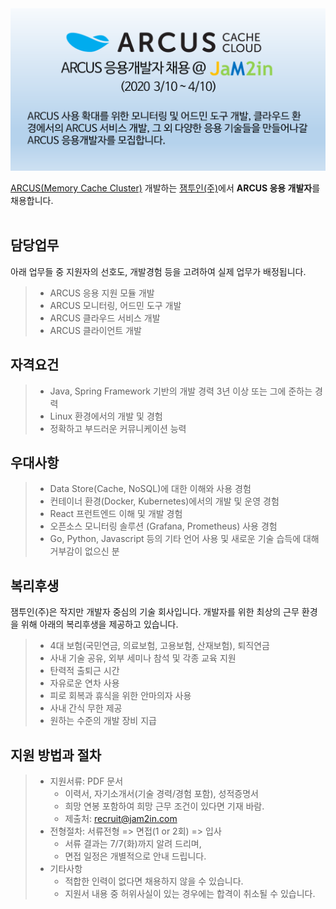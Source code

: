 <!--
### ARCUS 응용 개발자 채용 (2020 6/1 ~ 6/30)
-->

<img src="https://github.com/jam2in/recruit/blob/master/images/jam2in-dev-arcus-apptech-job-image-202004.png">

[ARCUS(Memory Cache Cluster)](http://naver.github.io/arcus/) 개발하는
[잼투인(주)](http://www.jam2in.com/)에서 **ARCUS 응용 개발자**를 채용합니다.
<br /> <br /> 

## 담당업무

아래 업무들 중 지원자의 선호도, 개발경험 등을 고려하여 실제 업무가 배정됩니다.

> - ARCUS 응용 지원 모듈 개발
> - ARCUS 모니터링, 어드민 도구 개발
> - ARCUS 클라우드 서비스 개발
> - ARCUS 클라이언트 개발

## 자격요건

> - Java, Spring Framework 기반의 개발 경력 3년 이상 또는 그에 준하는 경력
> - Linux 환경에서의 개발 및 경험
> - 정확하고 부드러운 커뮤니케이션 능력

## 우대사항

> - Data Store(Cache, NoSQL)에 대한 이해와 사용 경험
> - 컨테이너 환경(Docker, Kubernetes)에서의 개발 및 운영 경험
> - React 프런트엔드 이해 및 개발 경험
> - 오픈소스 모니터링 솔루션 (Grafana, Prometheus) 사용 경험
> - Go, Python, Javascript 등의 기타 언어 사용 및 새로운 기술 습득에 대해 거부감이 없으신 분


## 복리후생
잼투인(주)은 작지만 개발자 중심의 기술 회사입니다. 개발자를 위한 최상의 근무 환경을 위해 아래의 복리후생을 제공하고 있습니다.

> - 4대 보험(국민연금, 의료보험, 고용보험, 산재보험), 퇴직연금
> - 사내 기술 공유, 외부 세미나 참석 및 각종 교육 지원
> - 탄력적 출퇴근 시간
> - 자유로운 연차 사용
> - 피로 회복과 휴식을 위한 안마의자 사용
> - 사내 간식 무한 제공
> - 원하는 수준의 개발 장비 지급


## 지원 방법과 절차

> - 지원서류: PDF 문서
>    - 이력서, 자기소개서(기술 경력/경험 포함), 성적증명서
>    - 희망 연봉 포함하여 희망 근무 조건이 있다면 기재 바람.
>    - 제출처: <recruit@jam2in.com>
> - 전형절차: 서류전형 => 면접(1 or 2회) => 입사
>    - 서류 결과는 7/7(화)까지 알려 드리며,
>    - 면접 일정은 개별적으로 안내 드립니다.
> - 기타사항
>    - 적합한 인력이 없다면 채용하지 않을 수 있습니다.
>    - 지원서 내용 중 허위사실이 있는 경우에는 합격이 취소될 수 있습니다.
